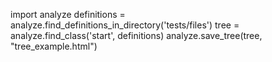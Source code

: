 import analyze
definitions = analyze.find_definitions_in_directory('tests/files')
tree = analyze.find_class('start', definitions)
analyze.save_tree(tree, "tree_example.html")

